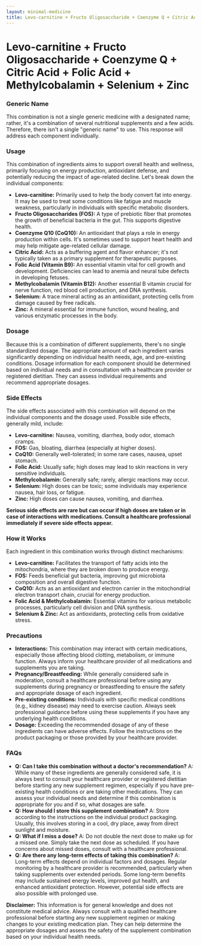 ```yaml
---
layout: minimal-medicine
title: Levo-carnitine + Fructo Oligosaccharide + Coenzyme Q + Citric Acid + Folic Acid + Methylcobalamin + Selenium + Zinc
---
```


# Levo-carnitine + Fructo Oligosaccharide + Coenzyme Q + Citric Acid + Folic Acid + Methylcobalamin + Selenium + Zinc
### Generic Name

This combination is not a single generic medicine with a designated name; rather, it's a combination of several nutritional supplements and a few acids.  Therefore, there isn't a single "generic name" to use.  This response will address each component individually.

### Usage

This combination of ingredients aims to support overall health and wellness, primarily focusing on energy production, antioxidant defense, and potentially reducing the impact of age-related decline.  Let's break down the individual components:

* **Levo-carnitine:** Primarily used to help the body convert fat into energy.  It may be used to treat some conditions like fatigue and muscle weakness, particularly in individuals with specific metabolic disorders.
* **Fructo Oligosaccharides (FOS):** A type of prebiotic fiber that promotes the growth of beneficial bacteria in the gut.  This supports digestive health.
* **Coenzyme Q10 (CoQ10):** An antioxidant that plays a role in energy production within cells. It's sometimes used to support heart health and may help mitigate age-related cellular damage.
* **Citric Acid:** Acts as a buffering agent and flavor enhancer; it's not typically taken as a primary supplement for therapeutic purposes.
* **Folic Acid (Vitamin B9):** An essential vitamin vital for cell growth and development. Deficiencies can lead to anemia and neural tube defects in developing fetuses.
* **Methylcobalamin (Vitamin B12):** Another essential B vitamin crucial for nerve function, red blood cell production, and DNA synthesis.
* **Selenium:** A trace mineral acting as an antioxidant, protecting cells from damage caused by free radicals.
* **Zinc:** A mineral essential for immune function, wound healing, and various enzymatic processes in the body.


### Dosage

Because this is a combination of different supplements, there's no single standardized dosage.  The appropriate amount of each ingredient varies significantly depending on individual health needs, age, and pre-existing conditions.  Dosage information for each component should be determined based on individual needs and in consultation with a healthcare provider or registered dietitian.  They can assess individual requirements and recommend appropriate dosages.


### Side Effects

The side effects associated with this combination will depend on the individual components and the dosage used.  Possible side effects, generally mild, include:

* **Levo-carnitine:**  Nausea, vomiting, diarrhea, body odor, stomach cramps.
* **FOS:** Gas, bloating, diarrhea (especially at higher doses).
* **CoQ10:**  Generally well-tolerated; in some rare cases, nausea, upset stomach.
* **Folic Acid:** Usually safe; high doses may lead to skin reactions in very sensitive individuals.
* **Methylcobalamin:** Generally safe; rarely, allergic reactions may occur.
* **Selenium:** High doses can be toxic; some individuals may experience nausea, hair loss, or fatigue.
* **Zinc:**  High doses can cause nausea, vomiting, and diarrhea.


**Serious side effects are rare but can occur if high doses are taken or in case of interactions with medications.  Consult a healthcare professional immediately if severe side effects appear.**

### How it Works

Each ingredient in this combination works through distinct mechanisms:

* **Levo-carnitine:** Facilitates the transport of fatty acids into the mitochondria, where they are broken down to produce energy.
* **FOS:** Feeds beneficial gut bacteria, improving gut microbiota composition and overall digestive function.
* **CoQ10:** Acts as an antioxidant and electron carrier in the mitochondrial electron transport chain, crucial for energy production.
* **Folic Acid & Methylcobalamin:** Essential vitamins for various metabolic processes, particularly cell division and DNA synthesis.
* **Selenium & Zinc:**  Act as antioxidants, protecting cells from oxidative stress.


### Precautions

* **Interactions:** This combination may interact with certain medications, especially those affecting blood clotting, metabolism, or immune function. Always inform your healthcare provider of all medications and supplements you are taking.
* **Pregnancy/Breastfeeding:**  While generally considered safe in moderation, consult a healthcare professional before using any supplements during pregnancy or breastfeeding to ensure the safety and appropriate dosage of each ingredient.
* **Pre-existing conditions:**  Individuals with specific medical conditions (e.g., kidney disease) may need to exercise caution.  Always seek professional guidance before using these supplements if you have any underlying health conditions.
* **Dosage:**  Exceeding the recommended dosage of any of these ingredients can have adverse effects.  Follow the instructions on the product packaging or those provided by your healthcare provider.


### FAQs

* **Q: Can I take this combination without a doctor's recommendation?** A: While many of these ingredients are generally considered safe, it is always best to consult your healthcare provider or registered dietitian before starting any new supplement regimen, especially if you have pre-existing health conditions or are taking other medications. They can assess your individual needs and determine if this combination is appropriate for you and if so, what dosages are safe.
* **Q: How should I store this supplement combination?** A: Store according to the instructions on the individual product packaging. Usually, this involves storing in a cool, dry place, away from direct sunlight and moisture.
* **Q: What if I miss a dose?** A: Do not double the next dose to make up for a missed one. Simply take the next dose as scheduled. If you have concerns about missed doses, consult with a healthcare professional.
* **Q:  Are there any long-term effects of taking this combination?** A:  Long-term effects depend on individual factors and dosages.  Regular monitoring by a healthcare provider is recommended, particularly when taking supplements over extended periods.  Some long-term benefits may include sustained energy levels, improved gut health, and enhanced antioxidant protection.  However, potential side effects are also possible with prolonged use.



**Disclaimer:**  This information is for general knowledge and does not constitute medical advice.  Always consult with a qualified healthcare professional before starting any new supplement regimen or making changes to your existing medication plan.  They can help determine the appropriate dosages and assess the safety of the supplement combination based on your individual health needs.
